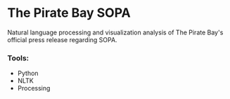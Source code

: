 # The Pirate Bay SOPA

Natural language processing and visualization analysis of The Pirate Bay's official press release regarding SOPA.

### Tools:

- Python
- NLTK
- Processing

